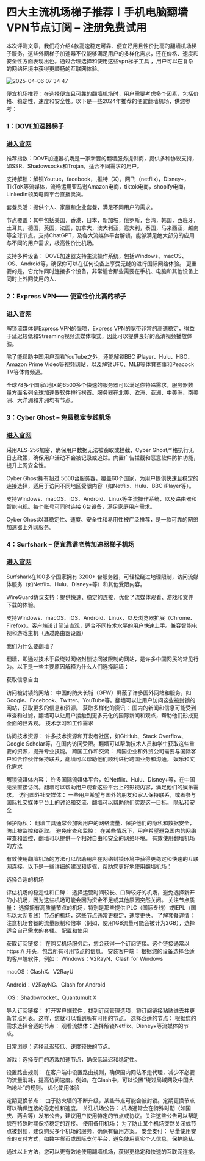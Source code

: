 # 四大主流机场梯子推荐︱手机电脑翻墙VPN节点订阅 – 注册免费试用

本次评测文章，我们将介绍4款高速稳定可靠、便宜好用且性价比高的翻墙机场梯子服务，这些外网梯子加速器不仅能够满足用户的多样化需求，还在价格、速度和安全性方面表现出色。通过合理选择和使用这些vpn梯子工具 ，用户可以在复杂的网络环境中获得更顺畅的互联网体验。

![2025-04-06 07 34 47](https://github.com/user-attachments/assets/93757c3d-93d1-45ae-9634-300d36d429f1)

便宜机场推荐：在选择便宜且可靠的翻墙机场时，用户需要考虑多个因素，包括价格、稳定性、速度和安全性。以下是一些2024年推荐的便宜翻墙机场，供您参考：

### 1：DOVE加速器梯子
### [进入官网](https://dove8.cc/a.php?alavBTtF8UB)

推荐指数：DOVE加速器机场是一家新晋的翻墙服务提供商，提供多种协议支持，如SSR、Shadowsocks和Trojan，适合不同需求的用户。

支持解锁：解锁Youtue，facebook，,推特（X），网飞（netflix)，Disney+，TikToK等流媒体，流畅运用亚马逊Amazon电商，tiktok电商，shopify电商，LinkedIn领英电商平台直播卖货。

套餐灵活：提供个人、家庭和企业套餐，满足不同用户的需求。

节点覆盖：其中包括美国，香港，日本，新加坡，俄罗斯，台湾，韩国，西班牙，土耳其，德国，英国，法国，加拿大，澳大利亚，意大利，泰国，马来西亚，越南等全球节点。支持ChatGPT，及各大流媒体平台解锁，能够满足绝大部分的应用与不同的用户需求，极高性价比机场。

支持多种设备： DOVE加速器支持主流操作系统，包括Windows、macOS、iOS、Android等，确保你可以在任何设备上享受无缝的进行国际网络体验。 更重要的是，它允许同时连接多个设备，非常适合那些需要在手机、电脑和其他设备上同时上外网使用的人.

### 2：Express VPN—— 便宜性价比高的梯子
### [进入官网](https://dove8.cc/a.php?alavBTtF8UB)

解锁流媒体是Express VPN的强项，Express VPN的宽带非常的高速稳定，得益于延迟较低和Streaming视频流媒体模式，因此可以提供良好的高清视频播放体验。

除了能帮助中国用户观看YouTube之外，还能解锁BBC iPlayer、Hulu、HBO、Amazon Prime Video等视频网站，以及解锁UFC、MLB等体育赛事和Peacock TV等体育频道。

全球78多个国家/地区的6500多个快速的服务器可以满足你特殊需求，服务器数量方面名列全球加速器软件排行榜首。服务器在北美、欧洲、亚洲、中美洲、南美洲、大洋洲和非洲均有节点。

### 3：Cyber Ghost – 免费稳定专线机场
### [进入官网](https://dove8.cc/a.php?alavBTtF8UB)

采用AES-256加密，确保用户数据无法被窃取或拦截，Cyber Ghost严格执行无日志政策，确保用户活动不会被记录或追踪。内置广告拦截和恶意软件防护功能，提升上网安全性。

Cyber Ghost拥有超过 5600台服务器，覆盖60个国家，为用户提供快速且稳定的连接选择，适用于访问不同地区受限内容（如Netflix、Hulu、BBC iPlayer等）。

支持Windows、macOS、iOS、Android、Linux等主流操作系统，以及路由器和智能电视。每个账号可同时连接 6台设备，满足家庭用户需求。

Cyber Ghost以其稳定性、速度、安全性和易用性被广泛推荐，是一款可靠的网络加速器上外网服务。

### 4：Surfshark – 便宜靠谱老牌加速器梯子机场
### [进入官网](https://dove8.cc/a.php?alavBTtF8UB)

Surfshark在100多个国家拥有 3200+ 台服务器，可轻松绕过地理限制，访问流媒体服务（如Netflix、Hulu、Disney+等）和其他受限内容。

WireGuard协议支持：提供快速、稳定的连接，优化了流媒体观看、游戏和文件下载的体验。

支持Windows、macOS、iOS、Android、Linux，以及浏览器扩展（Chrome、Firefox）。客户端设计简洁直观，适合不同技术水平的用户快速上手。兼容智能电视和游戏主机（通过路由器设置）

我们为什么要翻墙？

翻墙，即通过技术手段绕过网络封锁访问被限制的网站，是许多中国网民的常见行为。以下是一些主要原因解释为什么人们选择翻墙：

获取信息自由

访问被封锁的网站： 中国的防火长城（GFW）屏蔽了许多国外网站和服务，如Google、Facebook、Twitter、YouTube等。翻墙可以让用户访问这些被封锁的网站，获取更多的信息和资源。
获取多样化的资讯： 国内的新闻和信息可能受到审查和过滤，翻墙可以让用户接触到更多元化的国际新闻和观点，帮助他们形成更全面的世界观。
技术学习和工作需求

访问技术资源： 许多技术资源和开发者社区，如GitHub、Stack Overflow、Google Scholar等，在国内访问受限。翻墙可以帮助技术人员和学生获取这些重要的资源，提升专业技能。
跨国工作和交流： 跨国企业和外贸公司需要与国际客户和合作伙伴保持联系，翻墙可以帮助他们顺利进行跨国业务和沟通。
娱乐和文化需求

解锁流媒体内容： 许多国际流媒体平台，如Netflix、Hulu、Disney+等，在中国无法直接访问。翻墙可以帮助用户观看这些平台上的影视内容，满足他们的娱乐需求。
访问国外社交媒体： 一些用户希望与国外的朋友和家人保持联系，或者参与国际社交媒体平台上的讨论和交流，翻墙可以帮助他们实现这一目标。
隐私和安全

保护隐私： 翻墙工具通常会加密用户的网络流量，保护他们的隐私和数据安全，防止被监控和窃取。
避免审查和监控： 在某些情况下，用户希望避免国内的网络审查和监控，翻墙可以提供一个相对自由和安全的网络环境。
有效使用翻墙机场的方法

有效使用翻墙机场的方法可以帮助用户在网络封锁环境中获得更稳定和快速的互联网连接。以下是一些详细的建议和步骤，帮助您更好地使用翻墙机场：

选择合适的机场

评估机场的稳定性和口碑： 选择运营时间较长、口碑较好的机场，避免选择新开的小机场，因为这些机场可能会因为资金不足或其他原因突然关闭。
关注节点质量： 选择拥有高质量节点的机场，特别是那些提供IPLC（国际专线）或IEPL（国际以太网专线）节点的机场，这些节点通常更稳定，速度更快。
了解套餐详情： 注意机场套餐的流量限制和倍率（例如，使用1GB流量可能会被计为2GB），选择适合自己需求的套餐。
配置和使用

获取订阅链接： 在购买机场服务后，您会获得一个订阅链接。这个链接通常以 https:// 开头，包含所有可用节点的信息。
安装客户端： 根据您的设备选择合适的客户端软件，例如：
Windows：V2RayN、Clash for Windows

macOS：ClashX、V2RayU

Android：V2RayNG、Clash for Android

iOS：Shadowrocket、Quantumult X

导入订阅链接： 打开客户端软件，找到订阅管理选项，将订阅链接粘贴进去并更新节点列表。这样，您就可以看到所有可用的节点。
选择合适的节点： 根据您的需求选择合适的节点：
观看流媒体：选择解锁Netflix、Disney+等流媒体的节点。

日常浏览：选择延迟较低、速度较快的节点。

游戏：选择专门的游戏加速节点，确保低延迟和稳定性。

设置路由规则： 在客户端中设置路由规则，确保国内网站不走代理，减少不必要的流量消耗，提高访问速度。例如，在Clash中，可以设置“绕过局域网及中国大陆地址”的规则。
优化使用体验

定期更换节点： 由于防火墙的不断升级，某些节点可能会被封锁。定期更换节点可以确保连接的稳定性和速度。
关注机场公告： 机场通常会在特殊时期（如国庆、两会等）发布公告，建议用户使用特定的节点或协议。关注这些公告可以帮助您在特殊时期保持稳定的连接。
使用备用机场： 为了防止某个机场突然关闭或节点被封锁，建议购买多个机场的服务，确保有备用方案。
安全支付： 尽量使用安全的支付方式，如数字货币或国际支付平台，避免使用真实个人信息，保护隐私。

通过以上方法，您可以更有效地使用翻墙机场，获得更稳定和快速的互联网连接。


